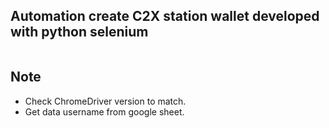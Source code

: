 ## Automation create C2X station wallet developed with python selenium

<div align="center">
  <img src="https://blog.logrocket.com/wp-content/uploads/2021/11/web-automation-selenium-python.png" alt=""/>
</div>

## Note
- Check ChromeDriver version to match.
- Get data username from google sheet.

